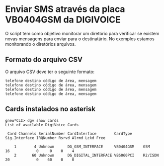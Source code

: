 # Enviar SMS através da placa VB0404GSM da DIGIVOICE
O script tem como objetivo monitorar um diretório para verificar se existem novas mensagens para enviar para o destinatário.
No exemplos estamos monitorando o diretórios arquivos.

## Formato do arquivo CSV
O arquivo CSV deve ter o seguinte formato:
```
telefone destino código de área, mensagem
telefone destino código de área, mensagem
telefone destino código de área, mensagem
telefone destino código de área, mensagem
```

## Cards instalados no asterisk
```
gnew*CLI> dgv show cards
List of available DigiVoice Cards

 Card Channels SerialNumber CardInterface        CardType     Sig.Interface IRQNumber Rsrvd Alrmd Lckd Free

    1        4 Unknown      DG_GSM_INTERFACE     VB0404GSM    GSM           16            0     0    0    4
    2       60 Unknown      DG_DIGITAL_INTERFACE VB6060PCI    R2/ISDN       20            0    60    0    0

```
